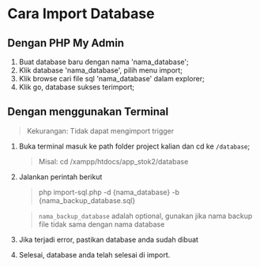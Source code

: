 # Cara Import Database

## Dengan PHP My Admin

1. Buat database baru dengan nama 'nama_database';
2. Klik database 'nama_database', pilih menu import;
3. Klik browse cari file sql 'nama_database' dalam explorer;
4. Klik go, database sukses terimport;

## Dengan menggunakan Terminal

> Kekurangan: Tidak dapat mengimport trigger

1. Buka terminal masuk ke path folder project kalian dan cd ke `/database`;
   > Misal: cd /xampp/htdocs/app_stok2/database
2. Jalankan perintah berikut

   > php import-sql.php -d {nama_database} -b {nama_backup_database.sql}

   > `nama_backup_database` adalah optional, gunakan jika nama backup file tidak sama dengan nama database

3. Jika terjadi error, pastikan database anda sudah dibuat

4. Selesai, database anda telah selesai di import.
